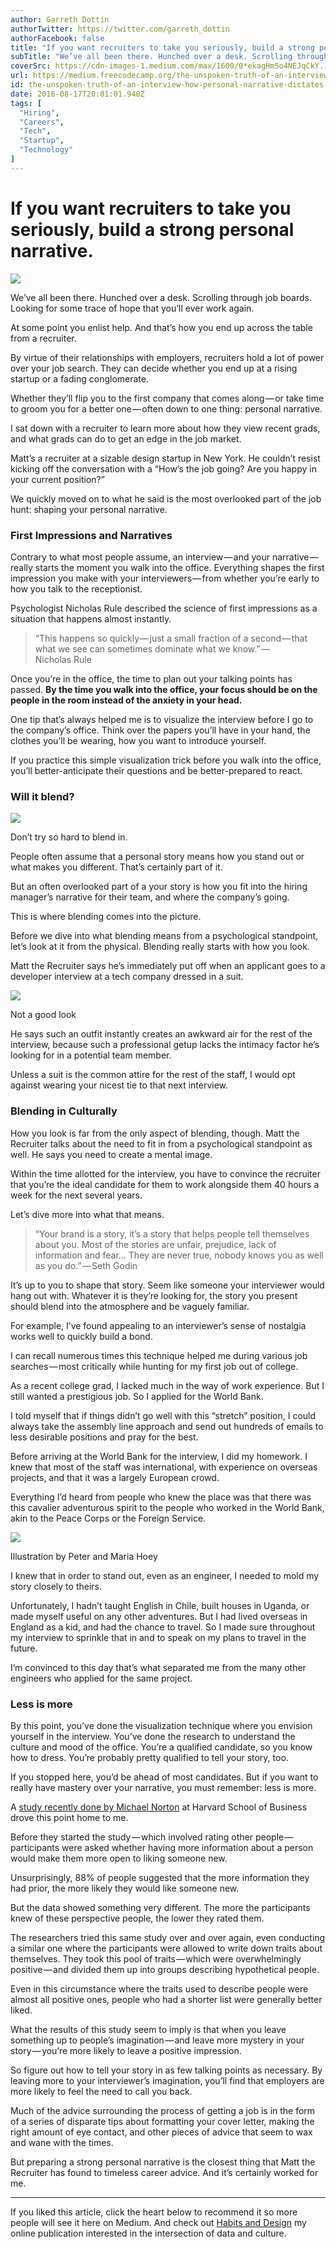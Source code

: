 ```yaml
---
author: Garreth Dottin
authorTwitter: https://twitter.com/garreth_dottin
authorFacebook: false
title: "If you want recruiters to take you seriously, build a strong personal narrative."
subTitle: "We’ve all been there. Hunched over a desk. Scrolling through job boards. Looking for some trace of hope that you’ll ever work again...."
coverSrc: https://cdn-images-1.medium.com/max/1600/0*ekagHm5o4NEJqCkY.
url: https://medium.freecodecamp.org/the-unspoken-truth-of-an-interview-how-personal-narrative-dictates-your-success-a354864d730d
id: the-unspoken-truth-of-an-interview-how-personal-narrative-dictates-your-success-a354864d730d
date: 2016-08-17T20:01:01.940Z
tags: [
  "Hiring",
  "Careers",
  "Tech",
  "Startup",
  "Technology"
]
---
```

# If you want recruiters to take you seriously, build a strong personal narrative.



![](https://cdn-images-1.medium.com/max/1600/0*ekagHm5o4NEJqCkY.)



We’ve all been there. Hunched over a desk. Scrolling through job boards. Looking for some trace of hope that you’ll ever work again.

At some point you enlist help. And that’s how you end up across the table from a recruiter.

By virtue of their relationships with employers, recruiters hold a lot of power over your job search. They can decide whether you end up at a rising startup or a fading conglomerate.

Whether they’ll flip you to the first company that comes along — or take time to groom you for a better one — often down to one thing: personal narrative.

I sat down with a recruiter to learn more about how they view recent grads, and what grads can do to get an edge in the job market.

Matt’s a recruiter at a sizable design startup in New York. He couldn’t resist kicking off the conversation with a “How’s the job going? Are you happy in your current position?”

We quickly moved on to what he said is the most overlooked part of the job hunt: shaping your personal narrative.

### **First Impressions and Narratives**

Contrary to what most people assume, an interview — and your narrative — really starts the moment you walk into the office. Everything shapes the first impression you make with your interviewers — from whether you’re early to how you talk to the receptionist.

Psychologist Nicholas Rule described the science of first impressions as a situation that happens almost instantly.

> “This happens so quickly — just a small fraction of a second — that what we see can sometimes dominate what we know.” — Nicholas Rule

Once you’re in the office, the time to plan out your talking points has passed. **By the time you walk into the office, your focus should be on the people in the room instead of the anxiety in your head.**

One tip that’s always helped me is to visualize the interview before I go to the company’s office. Think over the papers you’ll have in your hand, the clothes you’ll be wearing, how you want to introduce yourself.

If you practice this simple visualization trick before you walk into the office, you’ll better-anticipate their questions and be better-prepared to react.

### Will it blend?



![](https://cdn-images-1.medium.com/max/1600/0*DWq7M53hIZ8FPbi4.)

Don’t try so hard to blend in.



People often assume that a personal story means how you stand out or what makes you different. That’s certainly part of it.

But an often overlooked part of a your story is how you fit into the hiring manager’s narrative for their team, and where the company’s going.

This is where blending comes into the picture.

Before we dive into what blending means from a psychological standpoint, let’s look at it from the physical. Blending really starts with how you look.

Matt the Recruiter says he’s immediately put off when an applicant goes to a developer interview at a tech company dressed in a suit.



![](https://cdn-images-1.medium.com/max/1600/0*drYxxuBUbpALNiRR.)

Not a good look



He says such an outfit instantly creates an awkward air for the rest of the interview, because such a professional getup lacks the intimacy factor he’s looking for in a potential team member.

Unless a suit is the common attire for the rest of the staff, I would opt against wearing your nicest tie to that next interview.

### Blending in Culturally

How you look is far from the only aspect of blending, though. Matt the Recruiter talks about the need to fit in from a psychological standpoint as well. He says you need to create a mental image.

Within the time allotted for the interview, you have to convince the recruiter that you’re the ideal candidate for them to work alongside them 40 hours a week for the next several years.

Let’s dive more into what that means.

> “Your brand is a story, it’s a story that helps people tell themselves about you. Most of the stories are unfair, prejudice, lack of information and fear… They are never true, nobody knows you as well as you do.” — Seth Godin

It’s up to you to shape that story. Seem like someone your interviewer would hang out with. Whatever it is they’re looking for, the story you present should blend into the atmosphere and be vaguely familiar.

For example, I’ve found appealing to an interviewer’s sense of nostalgia works well to quickly build a bond.

I can recall numerous times this technique helped me during various job searches — most critically while hunting for my first job out of college.

As a recent college grad, I lacked much in the way of work experience. But I still wanted a prestigious job. So I applied for the World Bank.

I told myself that if things didn’t go well with this “stretch” position, I could always take the assembly line approach and send out hundreds of emails to less desirable positions and pray for the best.

Before arriving at the World Bank for the interview, I did my homework. I knew that most of the staff was international, with experience on overseas projects, and that it was a largely European crowd.

Everything I’d heard from people who knew the place was that there was this cavalier adventurous spirit to the people who worked in the World Bank, akin to the Peace Corps or the Foreign Service.



![](https://cdn-images-1.medium.com/max/1600/0*ufoxVTArOHtn30R-.)

Illustration by Peter and Maria Hoey



I knew that in order to stand out, even as an engineer, I needed to mold my story closely to theirs.

Unfortunately, I hadn’t taught English in Chile, built houses in Uganda, or made myself useful on any other adventures. But I had lived overseas in England as a kid, and had the chance to travel. So I made sure throughout my interview to sprinkle that in and to speak on my plans to travel in the future.

I’m convinced to this day that’s what separated me from the many other engineers who applied for the same project.

### Less is more

By this point, you’ve done the visualization technique where you envision yourself in the interview. You’ve done the research to understand the culture and mood of the office. You’re a qualified candidate, so you know how to dress. You’re probably pretty qualified to tell your story, too.

If you stopped here, you’d be ahead of most candidates. But if you want to really have mastery over your narrative, you must remember: less is more.

A [study recently done by Michael Norton](http://www.spring.org.uk/2008/05/why-familiarity-really-does-breed.php) at Harvard School of Business drove this point home to me.

Before they started the study — which involved rating other people — participants were asked whether having more information about a person would make them more open to liking someone new.

Unsurprisingly, 88% of people suggested that the more information they had prior, the more likely they would like someone new.

But the data showed something very different. The more the participants knew of these perspective people, the lower they rated them.

The researchers tried this same study over and over again, even conducting a similar one where the participants were allowed to write down traits about themselves. They took this pool of traits — which were overwhelmingly positive — and divided them up into groups describing hypothetical people.

Even in this circumstance where the traits used to describe people were almost all positive ones, people who had a shorter list were generally better liked.

What the results of this study seem to imply is that when you leave something up to people’s imagination — and leave more mystery in your story — you’re more likely to leave a positive impression.

So figure out how to tell your story in as few talking points as necessary. By leaving more to your interviewer’s imagination, you’ll find that employers are more likely to feel the need to call you back.

Much of the advice surrounding the process of getting a job is in the form of a series of disparate tips about formatting your cover letter, making the right amount of eye contact, and other pieces of advice that seem to wax and wane with the times.

But preparing a strong personal narrative is the closest thing that Matt the Recruiter has found to timeless career advice. And it’s certainly worked for me.











* * *







If you liked this article, click the heart below to recommend it so more people will see it here on Medium. And check out [Habits and Design](http://habitsanddesign.com) my online publication interested in the intersection of data and culture.








